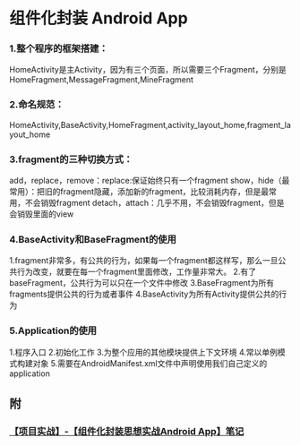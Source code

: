 
# 组件化封装 Android App

### 1.整个程序的框架搭建：
HomeActivity是主Activity，因为有三个页面，所以需要三个Fragment，分别是HomeFragment,MessageFragment,MineFragment

### 2.命名规范：
HomeActivity,BaseActivity,HomeFragment,activity_layout_home,fragment_layout_home

### 3.fragment的三种切换方式：
add，replace，remove：replace:保证始终只有一个fragment 
show，hide（最常用）：把旧的fragment隐藏，添加新的fragment，比较消耗内存，但是最常用，不会销毁fragment 
detach，attach：几乎不用，不会销毁fragment，但是会销毁里面的view

### 4.BaseActivity和BaseFragment的使用
1.fragment非常多，有公共的行为，如果每一个fragment都这样写，那么一旦公共行为改变，就要在每一个fragment里面修改，工作量非常大。 
2.有了baseFragment，公共行为可以只在一个文件中修改 
3.BaseFragment为所有fragments提供公共的行为或者事件 
4.BaseActivity为所有Activity提供公共的行为

### 5.Application的使用
1.程序入口 
2.初始化工作 
3.为整个应用的其他模块提供上下文环境 
4.常以单例模式构建对象 
5.需要在AndroidManifest.xml文件中声明使用我们自己定义的application


## 附
### [【项目实战】-【组件化封装思想实战Android App】笔记](https://www.cnblogs.com/Oztaking/tag/_0005_Android%E5%BC%80%E5%8F%91/default.html?page=4)